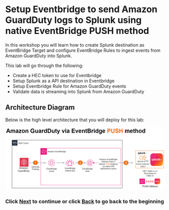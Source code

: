 # Setup Eventbridge to send Amazon GuardDuty logs to Splunk using native EventBridge PUSH method
In this workshop you will learn how to create Splunk destination as EventBridge Target and configure EventBridge Rules to ingest events from Amazon GuardDuty into Splunk.

This lab will go through the following: 
- Create a HEC token to use for Eventbridge
- Setup Splunk as a API destination in Eventbridge
- Setup Eventbridge Rule for Amazon GuardDuty events
- Validate data is streaming into Splunk from Amazon GuardDuty

## Architecture Diagram 
Below is the high level architecture that you will deploy for this lab:

![image001](/static/40_eventbridge/architecture-eventbridge.png)

### Click <a>[Next](/content/Lab2_eventbridge/setup_splunk.md)</a> to continue or click <a>[Back](/README.md) to go back to the beginning</a>
